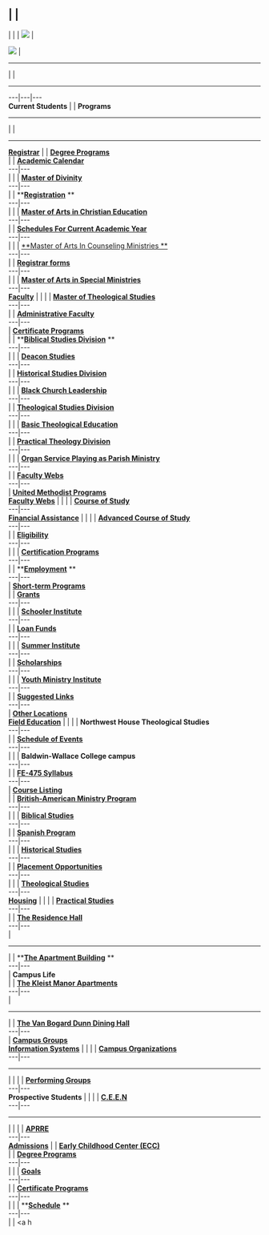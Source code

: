   |  |  
---  
|  |  |  ![](bg1.gif) |

![](sitemap.gif) |

* * *

|  |

* * *  
  
---|---|---  
**Current Students** |  | **Programs**  
  
* * *

|  |

* * *  
  
**[Registrar](registrar/registrar.htm)** |  | **[Degree
Programs](programs/degree.htm)**  
|    | [**Academic
Calendar**](javascript:popwindow\('registrar/acadcalendar.htm'\))  
---|---  
|  |    | [**Master of Divinity**](javascript:popwindow\('programs/md.htm'\))  
---|---  
|    |
**[**Registration**](javascript:popwindow\('registrar/registration.htm'\)) **  
---|---  
|  |    | **[**Master of Arts in Christian
Education**](javascript:popwindow\('programs/mace.htm'\))**  
---|---  
|    | [**Schedules For Current Academic
Year**](javascript:popwindow\('registrar/sched.htm'\))  
---|---  
|  |    | [**Master of Arts In Counseling Ministries
**](javascript:popwindow\('programs/macm.htm'\))  
---|---  
|    | [**Registrar forms**](javascript:popwindow\('registrar/forms.htm'\))  
---|---  
|  |    | [**Master of Arts in Special
Ministries**](javascript:popwindow\('programs/masm.htm'\))  
---|---  
**[Faculty](faculty/faculty.htm)** |  |  |    | [**Master of Theological
Studies**](javascript:popwindow\('programs/mts.htm'\))  
---|---  
|    | [**Administrative
Faculty**](javascript:popwindow\('faculty/administrative.htm'\))  
---|---  
| **[Certificate Programs](programs/certificate.htm)**  
|    | **[**Biblical Studies
Division**](javascript:popwindow\('faculty/biblical.htm'\)) **  
---|---  
|  |    | [**Deacon Studies**](javascript:popwindow\('programs/c-ds.htm'\))  
---|---  
|    | [**Historical Studies
Division**](javascript:popwindow\('faculty/historical.htm'\))  
---|---  
|  |    | [**Black Church
Leadership**](javascript:popwindow\('programs/c-bcl.htm'\))  
---|---  
|    | [**Theological Studies
Division**](javascript:popwindow\('faculty/theological.htm'\))  
---|---  
|  |    | [**Basic Theological
Education**](javascript:popwindow\('programs/c-bte.htm'\))  
---|---  
|    | [**Practical Theology
Division**](javascript:popwindow\('faculty/practical.htm'\))  
---|---  
|  |    | [**Organ Service Playing as Parish
Ministry**](javascript:popwindow\('programs/c-osp.htm'\))  
---|---  
|    | [**Faculty Webs**](javascript:popwindow\('faculty/facultywebs.htm'\))  
---|---  
| **[United Methodist Programs](programs/unitedmethodist.htm)**  
**[Faculty Webs](javascript:popwindow\('faculty/facultywebs.htm'\))** |  |  |
| [**Course of Study**](javascript:popwindow\('http://www.mtso.edu/cos/'\))  
---|---  
**[Financial Assistance](financial/financial.htm)** |  |  |    | [**Advanced
Course of Study**](javascript:popwindow\('programs/advancedcos.htm'\))  
---|---  
|    | [**Eligibility**](javascript:popwindow\('financial/eligibility.htm'\))  
---|---  
|  |    | [**Certification
Programs**](javascript:popwindow\('programs/umcertification.htm'\))  
---|---  
|    | **[**Employment**](javascript:popwindow\('financial/employment.htm'\))
**  
---|---  
| **[Short-term Programs](programs/short-term.htm)**  
|    | [**Grants**](javascript:popwindow\('financial/grants.htm'\))  
---|---  
|  |    | [**Schooler
Institute**](javascript:popwindow\('programs/schooler.htm'\))  
---|---  
|    | [**Loan Funds**](javascript:popwindow\('financial/loanfunds.htm'\))  
---|---  
|  |    | [**Summer
Institute**](javascript:popwindow\('programs/summer.htm'\))  
---|---  
|    |
[**Scholarships**](javascript:popwindow\('financial/scholarships.htm'\))  
---|---  
|  |    | [**Youth Ministry
Institute**](javascript:popwindow\('programs/ymi.htm'\))  
---|---  
|    | [**Suggested Links**](javascript:popwindow\('financial/links.htm'\))  
---|---  
| **[Other Locations](programs/other.htm)**  
**[Field Education](fielded/fieldeducation.htm)** |  |  |    | **Northwest
House Theological Studies**  
---|---  
|    | [**Schedule of
Events**](javascript:popwindow\('fielded/schedule.htm'\))  
---|---  
  |  |   | **Baldwin-Wallace College campus**  
---|---  
|    | **[**FE-475 Syllabus**](javascript:popwindow\('fielded/fe475.htm'\))**  
---|---  
| **[Course Listing](programs/course.htm)**  
|    | [**British-American Ministry
Program**](javascript:popwindow\('fielded/england.htm'\))  
---|---  
|  |    | [**Biblical
Studies**](javascript:popwindow\('programs/biblicalstudies.htm'\))  
---|---  
|    | [**Spanish Program**](javascript:popwindow\('fielded/spanish.htm'\))  
---|---  
|  |    | [**Historical
Studies**](javascript:popwindow\('programs/historicalstudies.htm'\))  
---|---  
|    | [**Placement
Opportunities**](javascript:popwindow\('fielded/placement.htm'\))  
---|---  
|  |    | [**Theological
**Studies****](javascript:popwindow\('programs/theologicalstudies.htm'\))  
---|---  
**[Housing](housing/housing.htm)** |  |  |    | [**Practical
Studies**](javascript:popwindow\('programs/practicalstudies.htm'\))  
---|---  
|   | [**The Residence
Hall**](javascript:popwindow\('housing/residence.htm'\))  
---|---  
|

* * *  
  
|    | **[**The Apartment
Building**](javascript:popwindow\('housing/apartment.htm'\)) **  
---|---  
| **Campus Life**  
|    | [**The Kleist Manor
Apartments**](javascript:popwindow\('housing/manor.htm'\))  
---|---  
|

* * *  
  
|    | [**The Van Bogard Dunn Dining
Hall**](javascript:popwindow\('housing/dunn.htm'\))  
---|---  
| **[Campus Groups](campus/groups.htm)**  
**[Information
Systems](javascript:popwindow\('http://www.mtso.edu/infosys'\))** |  |  |    |
[**Campus Organizations**](javascript:popwindow\('campus/organizations.htm'\))  
---|---  
  
* * *

|  |  |    | **[**Performing
Groups**](javascript:popwindow\('campus/performing.htm'\))**  
---|---  
**Prospective Students** |  |  |    |
[**C.E.E.N**](javascript:popwindow\('http://www.mtso.edu/ceen/'\))  
---|---  
  
* * *

|  |  |    | [**APRRE**](javascript:popwindow\('http://www.mtso.edu/aprre/'\))  
---|---  
**[Admissions](admissions/admissions.htm)** |  | **[Early Childhood Center
(ECC)](ecc/ecc.htm)**  
|    | [**Degree Programs**](javascript:popwindow\('admissions/degree.htm'\))  
---|---  
  |  |   | [**Goals**](javascript:popwindow\('ecc/goals.htm'\))  
---|---  
|    | **[**Certificate
Programs**](javascript:popwindow\('admissions/certificate.htm'\))**  
---|---  
  |  |   | **[**Schedule**](javascript:popwindow\('ecc/schedule.htm'\)) **  
---|---  
|    | <a h

